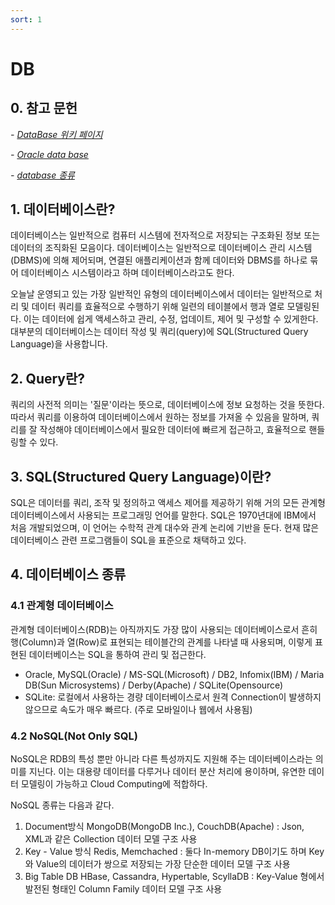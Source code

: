 ```yaml
---
sort: 1
---
```


# DB

## 0. 참고 문헌
*- [DataBase 위키 페이지](https://ko.wikipedia.org/wiki/%EB%8D%B0%EC%9D%B4%ED%84%B0%EB%B2%A0%EC%9D%B4%EC%8A%A4)*

*- [Oracle data base](https://www.oracle.com/kr/database/what-is-database/)*

*- [database 종류](https://honeyteacs.tistory.com/19)*

## 1. 데이터베이스란?

데이터베이스는 일반적으로 컴퓨터 시스템에 전자적으로 저장되는 구조화된 정보 또는 데이터의 조직화된 모음이다. 데이터베이스는 일반적으로 데이터베이스 관리 시스템(DBMS)에 의해 제어되며, 연결된 애플리케이션과 함께 데이터와 DBMS를 하나로 묶어 데이터베이스 시스템이라고 하며 데이터베이스라고도 한다.

오늘날 운영되고 있는 가장 일반적인 유형의 데이터베이스에서 데이터는 일반적으로 처리 및 데이터 쿼리를 효율적으로 수행하기 위해 일련의 테이블에서 행과 열로 모델링된다. 이는 데이터에 쉽게 액세스하고 관리, 수정, 업데이트, 제어 및 구성할 수 있게한다. 대부분의 데이터베이스는 데이터 작성 및 쿼리(query)에 SQL(Structured Query Language)을 사용합니다.

## 2. Query란?
쿼리의 사전적 의미는 '질문'이라는 뜻으로, 데이터베이스에 정보 요청하는 것을 뜻한다. 따라서 쿼리를 이용하여 데이터베이스에서 원하는 정보를 가져올 수 있음을 말하며, 쿼리를 잘 작성해야 데이터베이스에서 필요한 데이터에 빠르게 접근하고, 효율적으로 핸들링할 수 있다.

## 3. SQL(Structured Query Language)이란?
SQL은 데이터를 쿼리, 조작 및 정의하고 액세스 제어를 제공하기 위해 거의 모든 관계형 데이터베이스에서 사용되는 프로그래밍 언어를 말한다. SQL은 1970년대에 IBM에서 처음 개발되었으며, 이 언어는 수학적 관계 대수와 관계 논리에 기반을 둔다. 현재 많은 데이터베이스 관련 프로그램들이 SQL을 표준으로 채택하고 있다.

## 4. 데이터베이스 종류

### 4.1 관계형 데이터베이스

관계형 데이터베이스(RDB)는 아직까지도 가장 많이 사용되는 데이터베이스로서 흔히 행(Column)과 열(Row)로 표현되는 테이블간의 관계를 나타낼 때 사용되며, 이렇게 표현된 데이터베이스는 SQL을 통하여 관리 및 접근한다.
* Oracle, MySQL(Oracle) / MS-SQL(Microsoft) / DB2, Infomix(IBM) / Maria DB(Sun Microsystems) / Derby(Apache) / SQLite(Opensource)
* SQLite: 로컬에서 사용하는 경량 데이터베이스로서 원격 Connection이 발생하지 않으므로 속도가 매우 빠르다. (주로 모바일이나 웹에서 사용됨)

### 4.2 NoSQL(Not Only SQL)
NoSQL은 RDB의 특성 뿐만 아니라 다른 특성까지도 지원해 주는 데이터베이스라는 의미를 지닌다. 이는 대용량 데이터를 다루거나 데이터 분산 처리에 용이하며, 유연한 데이터 모델링이 가능하고 Cloud Computing에 적합하다.

NoSQL 종류는 다음과 같다.
1. Document방식
  MongoDB(MongoDB Inc.), CouchDB(Apache) : Json, XML과 같은 Collection 데이터 모델 구조 사용
2. Key - Value 방식
  Redis, Memchached : 둘다 In-memory DB이기도 하며 Key와 Value의 데이터가 쌍으로 저장되는 가장 단순한 데이터 모델 구조 사용
3. Big Table DB
  HBase, Cassandra, Hypertable, ScyllaDB : Key-Value 형에서 발전된 형태인 Column Family 데이터 모델 구조 사용
